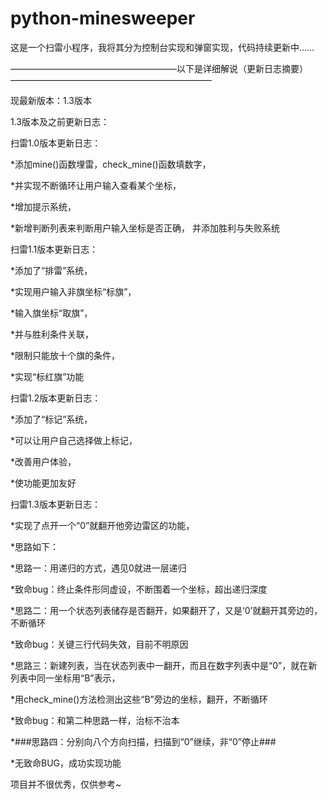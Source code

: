 # python-minesweeper
这是一个扫雷小程序，我将其分为控制台实现和弹窗实现，代码持续更新中……


———————————————————以下是详细解说（更新日志摘要）———————————————————————


现最新版本：1.3版本


1.3版本及之前更新日志：


扫雷1.0版本更新日志：


*添加mine()函数埋雷，check_mine()函数填数字，


*并实现不断循环让用户输入查看某个坐标，


*增加提示系统，


*新增判断列表来判断用户输入坐标是否正确，
并添加胜利与失败系统


扫雷1.1版本更新日志：


*添加了“排雷”系统，


*实现用户输入非旗坐标“标旗”，


*输入旗坐标“取旗”，


*并与胜利条件关联，


*限制只能放十个旗的条件，


*实现“标红旗”功能


扫雷1.2版本更新日志：


*添加了“标记”系统，


*可以让用户自己选择做上标记，


*改善用户体验，


*使功能更加友好


扫雷1.3版本更新日志：


*实现了点开一个“0”就翻开他旁边雷区的功能，


*思路如下：


*思路一：用递归的方式，遇见0就进一层递归


*致命bug：终止条件形同虚设，不断围着一个坐标，超出递归深度


*思路二：用一个状态列表储存是否翻开，如果翻开了，又是‘0’就翻开其旁边的，不断循环


*致命bug：关键三行代码失效，目前不明原因


*思路三：新建列表，当在状态列表中一翻开，而且在数字列表中是“0”，就在新列表中同一坐标用“B”表示，


*用check_mine()方法检测出这些“B”旁边的坐标，翻开，不断循环


*致命bug：和第二种思路一样，治标不治本


*###思路四：分别向八个方向扫描，扫描到“0”继续，非“0”停止###


*无致命BUG，成功实现功能


项目并不很优秀，仅供参考~
